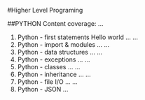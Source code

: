 #Higher Level Programing

##PYTHON
Content coverage:
...
1. Python - first statements
Hello world
...
...
1. Python - import & modules
...
...
1. Python - data structures
...
...
1. Python - exceptions
...
...
1. Python - classes
...
...
1. Python - inheritance
...
...
1. Python - file I/O
...
...
1. Python - JSON
...

